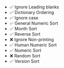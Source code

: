 - ✅ Ignore Leading blanks
- ✅ Dictionary Ordering
- ✅ Ignore case
- ✅ General Numeric Sort
- ✅ Month Sort
- ✅ Reverse Sort
- ❌ Ignore Non-printing
- ✅ Human Numeric Sort
- ✅ Numeric Sort
- ❌ Random Sort
- ✅ Version Sort